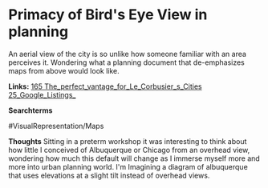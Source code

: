# Primacy of Bird's Eye View in planning

 An aerial view of the city is so unlike how someone familiar with an area perceives it. Wondering what a planning document that de-emphasizes maps from above would look like.

**Links:**
[165 The_perfect_vantage_for_Le_Corbusier_s_Cities](165%20The_perfect_vantage_for_Le_Corbusier_s_Cities.md) 
[25_Google_Listings_](25_Google_Listings_.md)
 

**Searchterms**

#VisualRepresentation/Maps 

**Thoughts**
Sitting in a preterm workshop it was interesting to think about how little I conceived of Albuquerque or Chicago from an overhead view, wondering how much this default will change as I immerse myself more and more into urban planning world. 
I'm Imagining a diagram of albuquerque that uses elevations at a slight tilt instead of overhead views.